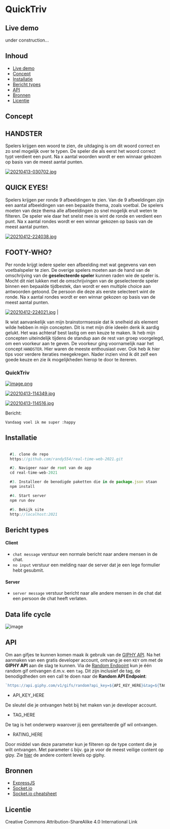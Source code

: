 # QuickTriv

## Live demo
under construction...

## Inhoud

* [Live demo](#live-demo)
* [Concept](#concept)
* [Installatie](#installatie)
* [Bericht types](#bericht-types)
* [API](#API)
* [Bronnen](#bronnen)
* [Licentie](#licentie)


## Concept

##  HANDSTER

Spelers krijgen een woord te zien, de uitdaging is om dit woord correct en zo snel mogelijk over te typen. De speler die als eerst het  woord correct typt verdient een punt. Na x aantal woorden wordt er een winnaar gekozen op basis van de meest aantal punten.

[![20210413-030702.jpg](https://i.postimg.cc/Y0VL8Y4M/20210413-030702.jpg)](https://postimg.cc/sGY2gB9N)

## QUICK EYES!

Spelers krijgen per ronde 9 afbeeldingen te zien. Van de 9 afbeeldingen zijn een aantal afbeeldingen van een bepaalde thema, zoals voetbal. De spelers moeten van deze thema alle afbeeldingen zo snel mogelijk eruit weten te filteren. De speler wie daar het snelst mee is wint de ronde en verdient een punt. Na x aantal rondes wordt er een winnar gekozen op basis van de meest aantal punten.

[![20210412-224038.jpg](https://i.postimg.cc/dQSCqP5p/20210412-224038.jpg)](https://postimg.cc/dDr3BXPj)

## FOOTY-WHO?

Per ronde krijgt iedere speler een afbeelding met wat gegevens van een voetbalspeler te zien. De overige spelers moeten aan de hand van de omschrijving van de **geselecteerde speler** kunnen raden wie de speler is. Mocht dit niet lukken met de omschrijvingen van de geselecteerde speler binnen een bepaalde tijdbestek, dan wordt er een multiple choice aan antwoorden getoond. De persoon die deze als eerste selecteert wint de ronde. Na x aantal rondes wordt er een winnar gekozen op basis van de meest aantal punten.


[![20210412-224021.jpg](https://i.postimg.cc/7hbTgmZK/20210412-224021.jpg)](https://postimg.cc/sGdXzPSW) |



Ik wist aanvankelijk van mijn brainstormsessie dat ik snelheid als element wilde hebben in mijn concepten. Dit is met mijn drie ideeën denk ik aardig gelukt. Het was achteraf best lastig om een keuze te maken. Ik heb mijn concepten uiteindelijk tijdens de standup aan de rest van groep voorgelegd, om een voorkeur aan te geven. De voorkeur ging voornamelijk naar het concept `HANDSTER`. Hier waren de meeste enthousiast over. Ook heb ik hier tips voor verdere iteraties meegekregen. Nader inzien vind ik dit zelf een goede keuze en zie ik mogelijkheden hierop te door te itereren. 


### QuickTriv

[![image.png](https://i.postimg.cc/RF4YKKMY/image.png)](https://postimg.cc/Mc3t8cf0)


[![20210413-114349.jpg](https://i.postimg.cc/2yHJwM1L/20210413-114349.jpg)](https://postimg.cc/8f6tkyBT)


[![20210413-114516.jpg](https://i.postimg.cc/ydy2JkBP/20210413-114516.jpg)](https://postimg.cc/gXrgQcxX)



Bericht:

    Vandaag voel ik me super :happy

## Installatie

```javascript
 
  #1. clone de repo
  https://github.com/randy554/real-time-web-2021.git

  #2. Navigeer naar de root van de app
  cd real-time-web-2021

  #3. Installeer de benodigde paketten die in de package.json staan
  npm install

  #4. Start server
  npm run dev

  #5. Bekijk site
  http://localhost:2021

```

## Bericht types

#### Client
* `chat message` verstuur een normale bericht naar andere mensen in de chat.
* `no input` verstuur een melding naar de server dat je een lege formulier hebt gesubmit.

#### Server
* `server message` verstuur bericht naar alle andere mensen in de chat dat een persoon de chat heeft verlaten. 


## Data life cycle

![image](https://user-images.githubusercontent.com/57792277/114358413-2f2db100-9b73-11eb-9b6d-45ba85d21cf0.png)

## API

Om aan gifjes te kunnen komen maak ik gebruik van de [GIPHY API](https://developers.giphy.com/docs/api#quick-start-guide). Na het aanmaken van een gratis developer account, ontvang je een `KEY` om met de **GIPHY API** aan de slag te kunnen. Via de [Random Endpoint](https://developers.giphy.com/docs/api/endpoint/#random) kun je één random gif ontvangen d.m.v. een `tag`. Dit zijn inclusief de tag, de benodigdheden om een call te doen naar de **Random API Endpoint**:

```javascript
`https://api.giphy.com/v1/gifs/random?api_key=${API_KEY_HERE}&tag=${TAG_HERE}&rating=${RATING_HERE}`
```

* API_KEY_HERE

De sleutel die je ontvangen hebt bij het maken van je developer account.

* TAG_HERE

De tag is het onderwerp waarover jij een geretalteerde gif wil ontvangen.

* RATING_HERE

Door middel van deze parameter kun je filteren op de type content die je wilt ontvangen. Met parameter `G` bijv. ga je voor de meest veilige content op gipy. Zie [hier](https://developers.giphy.com/docs/optional-settings/#rating) de andere content levels op giphy.



## Bronnen

 * [ExpressJS](https://expressjs.com/)
 * [Socket.io](https://socket.io/get-started/chat/)
 * [Socket.io cheatsheet](https://socket.io/docs/emit-cheatsheet/)



## Licentie

Creative Commons Attribution-ShareAlike 4.0 International Link
